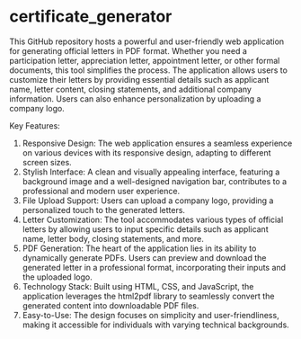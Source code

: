 # certificate_generator

This GitHub repository hosts a powerful and user-friendly web application for generating official letters in PDF format. Whether you need a participation letter, appreciation letter, appointment letter, or other formal documents, this tool simplifies the process. The application allows users to customize their letters by providing essential details such as applicant name, letter content, closing statements, and additional company information. Users can also enhance personalization by uploading a company logo.

Key Features:
1. Responsive Design: The web application ensures a seamless experience on various devices with its responsive design, adapting to different screen sizes.
2. Stylish Interface: A clean and visually appealing interface, featuring a background image and a well-designed navigation bar, contributes to a professional and modern user experience.
3. File Upload Support: Users can upload a company logo, providing a personalized touch to the generated letters.
4. Letter Customization: The tool accommodates various types of official letters by allowing users to input specific details such as applicant name, letter body, closing statements, and more.
5. PDF Generation: The heart of the application lies in its ability to dynamically generate PDFs. Users can preview and download the generated letter in a professional format, incorporating their inputs and the uploaded logo.
6. Technology Stack: Built using HTML, CSS, and JavaScript, the application leverages the html2pdf library to seamlessly convert the generated content into downloadable PDF files.
7. Easy-to-Use: The design focuses on simplicity and user-friendliness, making it accessible for individuals with varying technical backgrounds.
